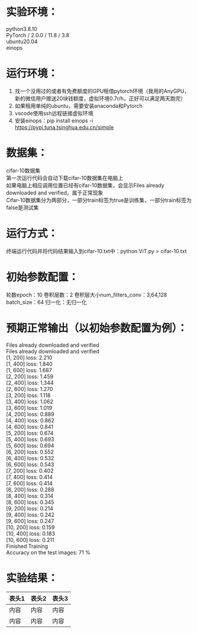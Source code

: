 # 实验环境：
python3.8.10<br>
PyTorch / 2.0.0 / 11.8 / 3.8<br>
ubuntu20.04<br>
einops

# 运行环境：
1. 找一个没用过的或者有免费额度的GPU租借pytorch环境（我用的AnyGPU，新的微信用户赠送20块钱额度，虚拟环境0.7r/h，正好可以满足两天跑完）
2. 如果租用单纯的ubuntu，需要安装anaconda和Pytorch
3. vscode使用ssh远程链接虚拟环境
4. 安装einops：pip install einops -i https://pypi.tuna.tsinghua.edu.cn/simple

# 数据集：
cifar-10数据集<br>
第一次运行代码会自动下载cifar-10数据集在电脑上<br>
如果电脑上相应调用位置已经有cifar-10数据集，会显示Files already downloaded and verified，属于正常现象<br>
Cifar-10数据集分为两部分，一部分train标签为true是训练集，一部分train标签为false是测试集

# 运行方式：
终端运行代码并将代码结果输入到cifar-10.txt中：python ViT.py > cifar-10.txt

# 初始参数配置：
轮数epoch：10
卷积层数：2
卷积层大小num_filters_conv：3,64,128
batch_size：64
归一化：无归一化

# 预期正常输出（以初始参数配置为例）：
Files already downloaded and verified<br>
Files already downloaded and verified<br>
[1,   200] loss: 2.210<br>
[1,   400] loss: 1.840<br>
[1,   600] loss: 1.687<br>
[2,   200] loss: 1.459<br>
[2,   400] loss: 1.344<br>
[2,   600] loss: 1.270<br>
[3,   200] loss: 1.118<br>
[3,   400] loss: 1.062<br>
[3,   600] loss: 1.019<br>
[4,   200] loss: 0.889<br>
[4,   400] loss: 0.862<br>
[4,   600] loss: 0.841<br>
[5,   200] loss: 0.674<br>
[5,   400] loss: 0.693<br>
[5,   600] loss: 0.694<br>
[6,   200] loss: 0.552<br>
[6,   400] loss: 0.532<br>
[6,   600] loss: 0.543<br>
[7,   200] loss: 0.402<br>
[7,   400] loss: 0.414<br>
[7,   600] loss: 0.414<br>
[8,   200] loss: 0.288<br>
[8,   400] loss: 0.314<br>
[8,   600] loss: 0.345<br>
[9,   200] loss: 0.214<br>
[9,   400] loss: 0.242<br>
[9,   600] loss: 0.247<br>
[10,   200] loss: 0.159<br>
[10,   400] loss: 0.183<br>
[10,   600] loss: 0.211<br>
Finished Training<br>
Accuracy on the test images: 71 %

# 实验结果：
| 表头1 | 表头2 | 表头3 |  
| --- | --- | --- |  
| 内容 | 内容 | 内容 |  
| 内容 | 内容 | 内容 | 
